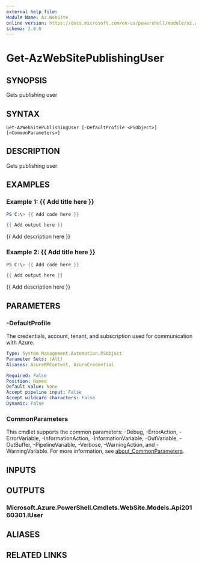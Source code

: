 ```yaml
---
external help file:
Module Name: Az.WebSite
online version: https://docs.microsoft.com/en-us/powershell/module/az.website/get-azwebsitepublishinguser
schema: 2.0.0
---
```


# Get-AzWebSitePublishingUser

## SYNOPSIS
Gets publishing user

## SYNTAX

```
Get-AzWebSitePublishingUser [-DefaultProfile <PSObject>] [<CommonParameters>]
```

## DESCRIPTION
Gets publishing user

## EXAMPLES

### Example 1: {{ Add title here }}
```powershell
PS C:\> {{ Add code here }}

{{ Add output here }}
```

{{ Add description here }}

### Example 2: {{ Add title here }}
```powershell
PS C:\> {{ Add code here }}

{{ Add output here }}
```

{{ Add description here }}

## PARAMETERS

### -DefaultProfile
The credentials, account, tenant, and subscription used for communication with Azure.

```yaml
Type: System.Management.Automation.PSObject
Parameter Sets: (All)
Aliases: AzureRMContext, AzureCredential

Required: False
Position: Named
Default value: None
Accept pipeline input: False
Accept wildcard characters: False
Dynamic: False
```

### CommonParameters
This cmdlet supports the common parameters: -Debug, -ErrorAction, -ErrorVariable, -InformationAction, -InformationVariable, -OutVariable, -OutBuffer, -PipelineVariable, -Verbose, -WarningAction, and -WarningVariable. For more information, see [about_CommonParameters](http://go.microsoft.com/fwlink/?LinkID=113216).

## INPUTS

## OUTPUTS

### Microsoft.Azure.PowerShell.Cmdlets.WebSite.Models.Api20160301.IUser

## ALIASES

## RELATED LINKS

